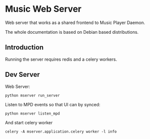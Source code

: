 # Music Web Server

Web server that works as a shared frontend to Music Player Daemon.

The whole documentation is based on Debian based distributions.

## Introduction

Running the server requires redis and a celery workers.

## Dev Server

Web Server:
```
python mserver run_server
```

Listen to MPD events so that UI can by synced:

```
python mserver listen_mpd
```

And start celery worker

```
celery -A mserver.application.celery worker -l info
```
